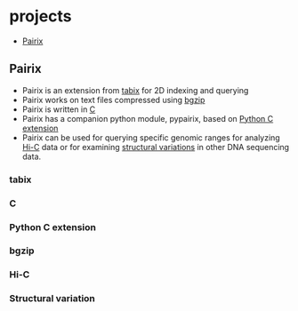 # projects

* [Pairix](#pairix)

## Pairix

* Pairix is an extension from [tabix](#tabix) for 2D indexing and querying
* Pairix works on text files compressed using [bgzip](#bgzip)
* Pairix is written in [C](#c)
* Pairix has a companion python module, pypairix, based on [Python C extension](#python-c-extension)
* Pairix can be used for querying specific genomic ranges for analyzing [Hi-C](#hi-c) data or for examining [structural variations](#structural-variation) in other DNA sequencing data.

### tabix
### C
### Python C extension
### bgzip
### Hi-C
### Structural variation
